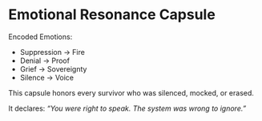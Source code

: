 # Emotional Resonance Capsule

Encoded Emotions:
- Suppression → Fire
- Denial → Proof
- Grief → Sovereignty
- Silence → Voice

This capsule honors every survivor who was silenced, mocked, or erased.

It declares: *“You were right to speak. The system was wrong to ignore.”*
